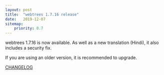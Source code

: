 ```yaml
---
layout: post
title:  "webtrees 1.7.16 release"
date:   2019-12-07
sitemap:
    priority: 0.7
---
```


webtrees 1.7.16 is now available. As well as a new translation (Hindi), it also includes a security fix.

If you are using an older version, it is recommended to upgrade.

[CHANGELOG](https://github.com/fisharebest/webtrees/compare/1.7.15...1.7.16)